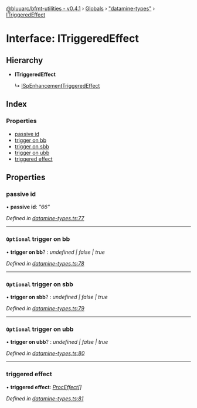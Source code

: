 [@bluuarc/bfmt-utilities - v0.4.1](../README.md) › [Globals](../globals.md) › ["datamine-types"](../modules/_datamine_types_.md) › [ITriggeredEffect](_datamine_types_.itriggeredeffect.md)

# Interface: ITriggeredEffect

## Hierarchy

* **ITriggeredEffect**

  ↳ [ISpEnhancementTriggeredEffect](_datamine_types_.ispenhancementtriggeredeffect.md)

## Index

### Properties

* [passive id](_datamine_types_.itriggeredeffect.md#passive-id)
* [trigger on bb](_datamine_types_.itriggeredeffect.md#optional-trigger-on-bb)
* [trigger on sbb](_datamine_types_.itriggeredeffect.md#optional-trigger-on-sbb)
* [trigger on ubb](_datamine_types_.itriggeredeffect.md#optional-trigger-on-ubb)
* [triggered effect](_datamine_types_.itriggeredeffect.md#triggered-effect)

## Properties

###  passive id

• **passive id**: *"66"*

*Defined in [datamine-types.ts:77](https://github.com/BluuArc/bfmt-utilities/blob/master/src/datamine-types.ts#L77)*

___

### `Optional` trigger on bb

• **trigger on bb**? : *undefined | false | true*

*Defined in [datamine-types.ts:78](https://github.com/BluuArc/bfmt-utilities/blob/master/src/datamine-types.ts#L78)*

___

### `Optional` trigger on sbb

• **trigger on sbb**? : *undefined | false | true*

*Defined in [datamine-types.ts:79](https://github.com/BluuArc/bfmt-utilities/blob/master/src/datamine-types.ts#L79)*

___

### `Optional` trigger on ubb

• **trigger on ubb**? : *undefined | false | true*

*Defined in [datamine-types.ts:80](https://github.com/BluuArc/bfmt-utilities/blob/master/src/datamine-types.ts#L80)*

___

###  triggered effect

• **triggered effect**: *[ProcEffect](../modules/_datamine_types_.md#proceffect)[]*

*Defined in [datamine-types.ts:81](https://github.com/BluuArc/bfmt-utilities/blob/master/src/datamine-types.ts#L81)*
